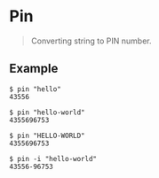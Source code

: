 # Pin

> Converting string to PIN number.

## Example

```console
$ pin "hello"
43556

$ pin "hello-world"
4355696753

$ pin "HELLO-WORLD"
4355696753

$ pin -i "hello-world"
43556-96753
```
